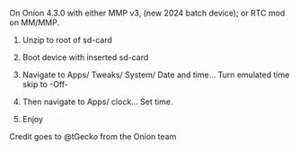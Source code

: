 On Onion 4.3.0 with either MMP v3, (new 2024 batch device); or RTC mod on MM/MMP.

1. Unzip to root of sd-card

2. Boot device with inserted sd-card

3. Navigate to Apps/ Tweaks/ System/ Date and time... Turn emulated time skip to -Off-

4. Then navigate to Apps/ clock... Set time. 

5. Enjoy

   

Credit goes to @tGecko from the Onion team
